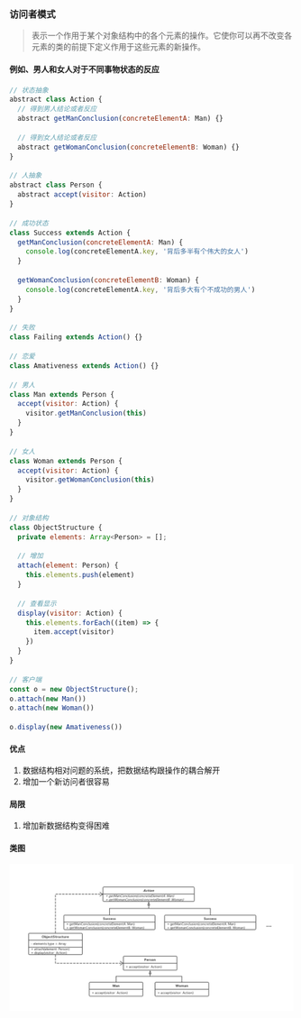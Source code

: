 ### 访问者模式

> 表示一个作用于某个对象结构中的各个元素的操作。它使你可以再不改变各元素的类的前提下定义作用于这些元素的新操作。

#### 例如、男人和女人对于不同事物状态的反应

```js
// 状态抽象
abstract class Action {
  // 得到男人结论或者反应
  abstract getManConclusion(concreteElementA: Man) {}

  // 得到女人结论或者反应
  abstract getWomanConclusion(concreteElementB: Woman) {}
}

// 人抽象
abstract class Person {
  abstract accept(visitor: Action)
}

// 成功状态
class Success extends Action {
  getManConclusion(concreteElementA: Man) {
    console.log(concreteElementA.key, '背后多半有个伟大的女人')
  }

  getWomanConclusion(concreteElementB: Woman) {
    console.log(concreteElementA.key, '背后多大有个不成功的男人')
  }
}

// 失败
class Failing extends Action() {}

// 恋爱
class Amativeness extends Action() {}

// 男人
class Man extends Person {
  accept(visitor: Action) {
    visitor.getManConclusion(this)
  }
}

// 女人
class Woman extends Person {
  accept(visitor: Action) {
    visitor.getWomanConclusion(this)
  }
}

// 对象结构
class ObjectStructure {
  private elements: Array<Person> = [];

  // 增加
  attach(element: Person) {
    this.elements.push(element)
  }

  // 查看显示
  display(visitor: Action) {
    this.elements.forEach((item) => {
      item.accept(visitor)
    })
  }
}

// 客户端
const o = new ObjectStructure();
o.attach(new Man())
o.attach(new Woman())

o.display(new Amativeness())
```

#### 优点

1. 数据结构相对问题的系统，把数据结构跟操作的耦合解开
2. 增加一个新访问者很容易

#### 局限

1. 增加新数据结构变得困难

#### 类图

![avatar](./images/28.png)

